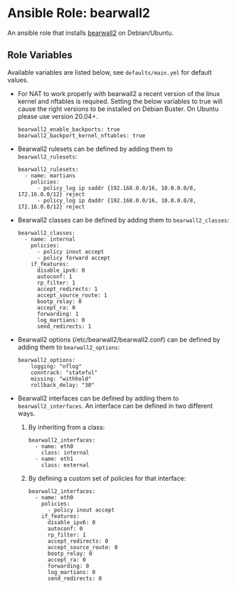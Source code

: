 # Ansible Role: bearwall2

An ansible role that installs [bearwall2](https://bearwall.org) on Debian/Ubuntu.

## Role Variables

Available variables are listed below, see `defaults/main.yml` for default values.

  * For NAT to work properly with bearwall2 a recent version of the linux kernel
    and nftables is required. Setting the below variables to true will cause
    the right versions to be installed on Debian Buster. On Ubuntu please use
    version 20.04+.

        bearwall2_enable_backports: true
        bearwall2_backport_kernel_nftables: true

  * Bearwall2 rulesets can be defined by adding them to `bearwall2_rulesets`:

        bearwall2_rulesets:
          - name: martians
            policies:
              - policy_log ip saddr {192.168.0.0/16, 10.0.0.0/8, 172.16.0.0/12} reject
              - policy_log ip daddr {192.168.0.0/16, 10.0.0.0/8, 172.16.0.0/12} reject

  * Bearwall2 classes can be defined by adding them to `bearwall2_classes`:

        bearwall2_classes:
          - name: internal
            policies:
              - policy inout accept
              - policy forward accept
            if_features:
              disable_ipv6: 0
              autoconf: 1
              rp_filter: 1
              accept_redirects: 1
              accept_source_route: 1
              bootp_relay: 0
              accept_ra: 0
              forwarding: 1
              log_martians: 0
              send_redirects: 1

  * Bearwall2 options (/etc/bearwall2/bearwall2.conf) can be defined by adding
    them to `bearwall2_options`:

        bearwall2_options:
            logging: "nflog"
            conntrack: "stateful"
            missing: "withhold"
            rollback_delay: "30"

  * Bearwall2 interfaces can be defined by adding them to `bearwall2_interfaces`.
    An interface can be defined in two different ways.

    1. By inheriting from a class:

           bearwall2_interfaces:
             - name: eth0
               class: internal
             - name: eth1
               class: external

    2. By defining a custom set of policies for that interface:

           bearwall2_interfaces:
             - name: eth0
               policies:
                 - policy inout accept
               if_features:
                 disable_ipv6: 0
                 autoconf: 0
                 rp_filter: 1
                 accept_redirects: 0
                 accept_source_route: 0
                 bootp_relay: 0
                 accept_ra: 0
                 forwarding: 0
                 log_martians: 0
                 send_redirects: 0
